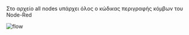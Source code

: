 Στο αρχείο all nodes υπάρχει όλος ο κώδικας περιγραφής κόμβων του Node-Red

![flow](file:///C:/Users/%CE%93%CE%95%CE%A9%CE%A1%CE%93%CE%99%CE%91/OneDrive/%CE%A5%CF%80%CE%BF%CE%BB%CE%BF%CE%B3%CE%B9%CF%83%CF%84%CE%AE%CF%82/%CF%80%CF%84%CE%B9%CF%87%CE%B9%CE%B1%CE%BA%CE%B7%20%CE%B5%CF%81%CE%B3%CE%B1%CF%83%CE%B5%CE%B9%CE%B1/picd/flow.PNG)
